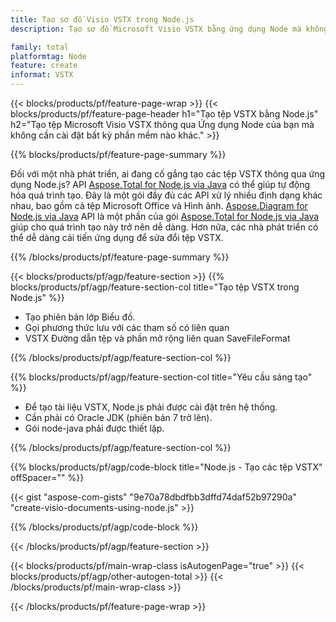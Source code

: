 ```yaml
---
title: Tạo sơ đồ Visio VSTX trong Node.js
description: Tạo sơ đồ Microsoft Visio VSTX bằng ứng dụng Node mà không cần sử dụng Microsoft Office. 

family: total
platformtag: Node
feature: create
informat: VSTX
---
```

{{< blocks/products/pf/feature-page-wrap >}}
{{< blocks/products/pf/feature-page-header h1="Tạo tệp VSTX bằng Node.js" h2="Tạo tệp Microsoft Visio VSTX thông qua Ứng dụng Node của bạn mà không cần cài đặt bất kỳ phần mềm nào khác." >}}

{{% blocks/products/pf/feature-page-summary %}}

Đối với một nhà phát triển, ai đang cố gắng tạo các tệp VSTX thông qua ứng dụng Node.js? API [Aspose.Total for Node.js via Java](https://products.aspose.com/total/vi/nodejs-java/) có thể giúp tự động hóa quá trình tạo. Đây là một gói đầy đủ các API xử lý nhiều định dạng khác nhau, bao gồm cả tệp Microsoft Office và Hình ảnh. [Aspose.Diagram for Node.js via Java](https://products.aspose.com/diagram/vi/nodejs-java/) API là một phần của gói [Aspose.Total for Node.js via Java](https://products.aspose.com/total/vi/nodejs-java/) giúp cho quá trình tạo này trở nên dễ dàng. Hơn nữa, các nhà phát triển có thể dễ dàng cải tiến ứng dụng để sửa đổi tệp VSTX. 

{{% /blocks/products/pf/feature-page-summary %}}

{{< blocks/products/pf/agp/feature-section >}}
{{% blocks/products/pf/agp/feature-section-col title="Tạo tệp VSTX trong Node.js" %}}

- Tạo phiên bản lớp Biểu đồ.
- Gọi phương thức lưu với các tham số có liên quan
- VSTX Đường dẫn tệp và phần mở rộng liên quan SaveFileFormat

{{% /blocks/products/pf/agp/feature-section-col %}}

{{% blocks/products/pf/agp/feature-section-col title="Yêu cầu sáng tạo" %}}

- Để tạo tài liệu VSTX, Node.js phải được cài đặt trên hệ thống.
- Cần phải có Oracle JDK (phiên bản 7 trở lên).
- Gói node-java phải được thiết lập.

{{% /blocks/products/pf/agp/feature-section-col %}}

{{% blocks/products/pf/agp/code-block title="Node.js - Tạo các tệp VSTX" offSpacer="" %}}

{{< gist "aspose-com-gists" "9e70a78dbdfbb3dffd74daf52b97290a" "create-visio-documents-using-node.js" >}}

{{% /blocks/products/pf/agp/code-block %}}

{{< /blocks/products/pf/agp/feature-section >}}

{{< blocks/products/pf/main-wrap-class isAutogenPage="true" >}}
{{< blocks/products/pf/agp/other-autogen-total >}}
{{< /blocks/products/pf/main-wrap-class >}}

{{< /blocks/products/pf/feature-page-wrap >}}